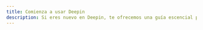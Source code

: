 ```yaml
---
title: Comienza a usar Deepin
description: Si eres nuevo en Deepin, te ofrecemos una guía escencial para informarte de este sistema operativo.
---
```


